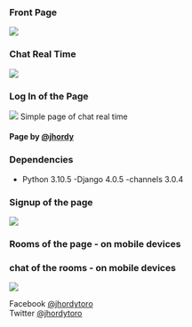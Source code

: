 ### Front Page
<img src="https://github.com/jhordyToro/Real-Time-Chat-v3.0/blob/v4.0/static/front_page.png?raw=true">

### Chat Real Time 
<img src="https://raw.githubusercontent.com/jhordyToro/Real-Time-Chat-v3.0/v4.0/static/Uwuchat_django.gif">

### Log In of the Page
<img src="https://github.com/jhordyToro/Real-Time-Chat-v3.0/blob/v4.0/static/LogIn_page.png?raw=true">
Simple page of chat real time


#### Page by [@jhordy](https://github.com/jhordytoro)

### Dependencies
- Python 3.10.5 
-Django 4.0.5
-channels 3.0.4

### Signup of the page
<img src="https://github.com/jhordyToro/Real-Time-Chat-v3.0/blob/v4.0/static/SingUp-page.png?raw=true"></img>

### Rooms of the page - on mobile devices

### chat of the rooms - on mobile devices
<img src="https://github.com/jhordyToro/Real-Time-Chat-v3.0/blob/v4.0/static/Roms-page.png?raw=true"></img>


Facebook [@jhordytoro](https://www.facebook.com/jhordy.toroarroyo.9)<br>
Twitter [@jhordytoro](https://twitter.com/jhordy_toro)
